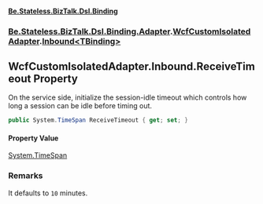 #### [Be.Stateless.BizTalk.Dsl.Binding](README.md 'README')
### [Be.Stateless.BizTalk.Dsl.Binding.Adapter](Be.Stateless.BizTalk.Dsl.Binding.Adapter.md 'Be.Stateless.BizTalk.Dsl.Binding.Adapter').[WcfCustomIsolatedAdapter](WcfCustomIsolatedAdapter.md 'Be.Stateless.BizTalk.Dsl.Binding.Adapter.WcfCustomIsolatedAdapter').[Inbound&lt;TBinding&gt;](WcfCustomIsolatedAdapter.Inbound_TBinding_.md 'Be.Stateless.BizTalk.Dsl.Binding.Adapter.WcfCustomIsolatedAdapter.Inbound<TBinding>')

## WcfCustomIsolatedAdapter.Inbound<TBinding>.ReceiveTimeout Property

On the service side, initialize the session-idle timeout which controls how long a session can be idle before
timing out.

```csharp
public System.TimeSpan ReceiveTimeout { get; set; }
```

#### Property Value
[System.TimeSpan](https://docs.microsoft.com/en-us/dotnet/api/System.TimeSpan 'System.TimeSpan')

### Remarks
It defaults to `10` minutes.